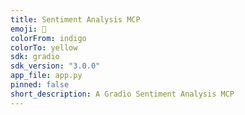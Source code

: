 ```yaml
---
title: Sentiment Analysis MCP
emoji: 🦝
colorFrom: indigo
colorTo: yellow
sdk: gradio
sdk_version: "3.0.0"
app_file: app.py
pinned: false
short_description: A Gradio Sentiment Analysis MCP
---
```

